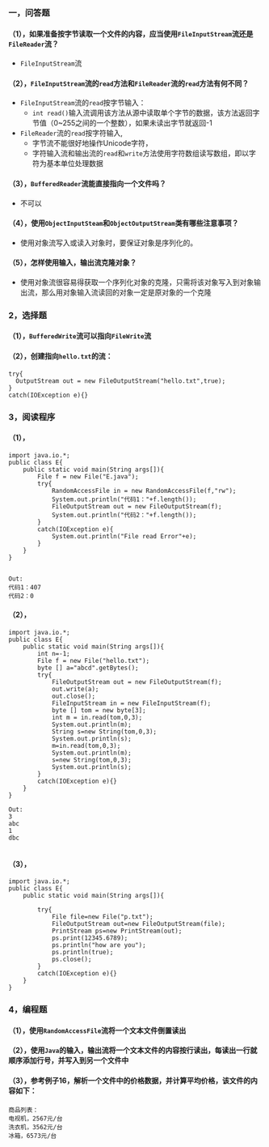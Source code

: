 ### 一，问答题
#### （1），如果准备按字节读取一个文件的内容，应当使用```FileInputStream```流还是```FileReader```流？
* ```FileInputStream```流

#### （2），```FileInputStream```流的```read```方法和```FileReader```流的```read```方法有何不同？
* ```FileInputStream```流的```read```按字节输入：
  * ```int read()```输入流调用该方法从源中读取单个字节的数据，该方法返回字节值（0~255之间的一个整数），如果未读出字节就返回-1
* ```FileReader```流的```read```按字符输入,
  * 字节流不能很好地操作Unicode字符，
  * 字符输入流和输出流的```read```和```write```方法使用字符数组读写数组，即以字符为基本单位处理数据

#### （3），```BufferedReader```流能直接指向一个文件吗？
* 不可以

#### （4），使用```ObjectInputSteam```和```ObjectOutputStream```类有哪些注意事项？
* 使用对象流写入或读入对象时，要保证对象是序列化的。

#### （5），怎样使用输入，输出流克隆对象？
* 使用对象流很容易得获取一个序列化对象的克隆，只需将该对象写入到对象输出流，那么用对象输入流读回的对象一定是原对象的一个克隆

### 2，选择题
#### （1），```BufferedWrite```流可以指向```FileWrite```流

#### （2），创建指向```hello.txt```的流：
```
try{
  OutputStream out = new FileOutputStream("hello.txt",true);
}
catch(IOException e){}

```

### 3，阅读程序
#### （1），
```
import java.io.*;
public class E{
	public static void main(String args[]){
		File f = new File("E.java");
		try{
			RandomAccessFile in = new RandomAccessFile(f,"rw");
			System.out.println("代码1："+f.length());
			FileOutputStream out = new FileOutputStream(f);
			System.out.println("代码2："+f.length());	
		}	
		catch(IOException e){
			System.out.println("File read Error"+e);	
		}
	}	
}


Out:
代码1：407
代码2：0

```


#### （2），
```
import java.io.*;
public class E{
	public static void main(String args[]){
		int n=-1;
		File f = new File("hello.txt");
		byte [] a="abcd".getBytes();
		try{
			FileOutputStream out = new FileOutputStream(f);
			out.write(a);
			out.close();
			FileInputStream in = new FileInputStream(f);
			byte [] tom = new byte[3];
			int m = in.read(tom,0,3);
			System.out.println(m);
			String s=new String(tom,0,3);
			System.out.println(s);
			m=in.read(tom,0,3);
			System.out.println(m);
			s=new String(tom,0,3);
			System.out.println(s);	
		}
		catch(IOException e){}
	}	
}

Out:
3
abc
1
dbc


```

#### （3），
```
import java.io.*;
public class E{
	public static void main(String args[]){
		
		try{
			File file=new File("p.txt");
			FileOutputStream out=new FileOutputStream(file);
			PrintStream ps=new PrintStream(out);
			ps.print(12345.6789);
			ps.println("how are you");
			ps.println(true);
			ps.close();
		}
		catch(IOException e){}
	}	
}
```

### 4，编程题
#### （1），使用```RandomAccessFile```流将一个文本文件倒置读出
#### （2），使用```Java```的输入，输出流将一个文本文件的内容按行读出，每读出一行就顺序添加行号，并写入到另一个文件中
#### （3），参考例子16，解析一个文件中的价格数据，并计算平均价格，该文件的内容如下：
```
商品列表：
电视机，2567元/台
洗衣机，3562元/台
冰箱，6573元/台

```














